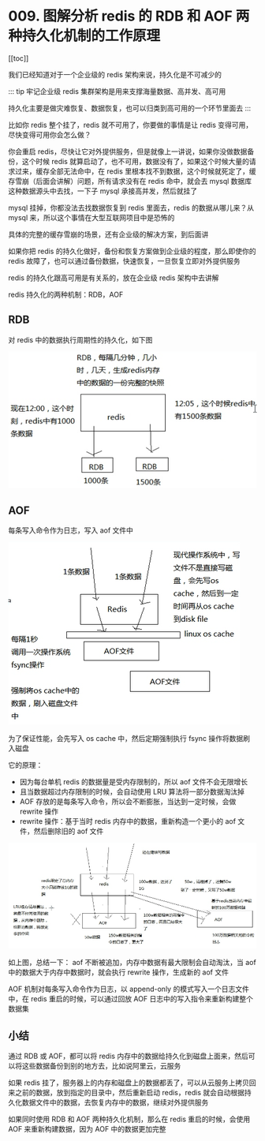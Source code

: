 # 009. 图解分析 redis 的 RDB 和 AOF 两种持久化机制的工作原理
[[toc]]

我们已经知道对于一个企业级的 redis 架构来说，持久化是不可减少的

::: tip
牢记企业级 redis 集群架构是用来支撑海量数据、高并发、高可用

持久化主要是做灾难恢复、数据恢复，也可以归类到高可用的一个环节里面去
:::

比如你 redis 整个挂了，redis 就不可用了，你要做的事情是让 redis 变得可用，尽快变得可用你会怎么做？

你会重启 redis，尽快让它对外提供服务，但是就像上一讲说，如果你没做数据备份，这个时候 redis 就算启动了，也不可用，数据没有了，如果这个时候大量的请求过来，缓存全部无法命中，在 redis 里根本找不到数据，这个时候就死定了，缓存雪崩（后面会讲解）问题，所有请求没有在 redis 命中，就会去 mysql 数据库这种数据源头中去找，一下子 mysql 承接高并发，然后就挂了

mysql 挂掉，你都没法去找数据恢复到 redis 里面去，redis 的数据从哪儿来？从 mysql 来，所以这个事情在大型互联网项目中是恐怖的

具体的完整的缓存雪崩的场景，还有企业级的解决方案，到后面讲

如果你把 redis 的持久化做好，备份和恢复方案做到企业级的程度，那么即使你的 redis 故障了，也可以通过备份数据，快速恢复，一旦恢复立即对外提供服务

redis 的持久化跟高可用是有关系的，放在企业级 redis 架构中去讲解

redis 持久化的两种机制：RDB，AOF

## RDB
对 redis 中的数据执行周期性的持久化，如下图

![](./assets/markdown-img-paste-20190318231710219.png)

## AOF
每条写入命令作为日志，写入 aof 文件中

![](./assets/markdown-img-paste-20190318232335407.png)

为了保证性能，会先写入 os cache 中，然后定期强制执行 fsync 操作将数据刷入磁盘

它的原理：

- 因为每台单机 redis 的数据量是受内存限制的，所以 aof 文件不会无限增长
- 且当数据超过内存限制的时候，会自动使用 LRU 算法将一部分数据淘汰掉
- AOF 存放的是每条写入命令，所以会不断膨胀，当达到一定时候，会做 rewrite 操作
- rewrite 操作：基于当时 redis 内存中的数据，重新构造一个更小的 aof 文件，然后删除旧的 aof 文件

![](./assets/markdown-img-paste-20190318233242200.png)

如上图，总结一下： aof 不断被追加，内存中数据有最大限制会自动淘汰，当 aof 中的数据大于内存中数据时，就会执行 rewrite 操作，生成新的 aof 文件

AOF 机制对每条写入命令作为日志，以 append-only 的模式写入一个日志文件中，在 redis 重启的时候，可以通过回放 AOF 日志中的写入指令来重新构建整个数据集

## 小结

通过 RDB 或 AOF，都可以将 redis 内存中的数据给持久化到磁盘上面来，然后可以将这些数据备份到别的地方去，比如说阿里云，云服务

如果 redis 挂了，服务器上的内存和磁盘上的数据都丢了，可以从云服务上拷贝回来之前的数据，放到指定的目录中，然后重新启动 redis，redis 就会自动根据持久化数据文件中的数据，去恢复内存中的数据，继续对外提供服务

如果同时使用 RDB 和 AOF 两种持久化机制，那么在 redis 重启的时候，会使用 AOF 来重新构建数据，因为 AOF 中的数据更加完整
